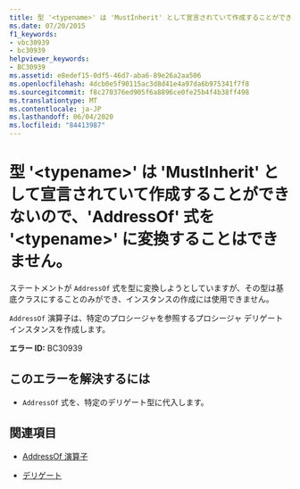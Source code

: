 ```yaml
---
title: 型 '<typename>' は 'MustInherit' として宣言されていて作成することができないので、'AddressOf' 式を '<typename>' に変換することはできません。
ms.date: 07/20/2015
f1_keywords:
- vbc30939
- bc30939
helpviewer_keywords:
- BC30939
ms.assetid: e8edef15-0df5-46d7-aba6-89e26a2aa506
ms.openlocfilehash: 4dcb0e5f90115ac3d8d41e4a97da6b975341f7f8
ms.sourcegitcommit: f8c270376ed905f6a8896ce0fe25b4f4b38ff498
ms.translationtype: MT
ms.contentlocale: ja-JP
ms.lasthandoff: 06/04/2020
ms.locfileid: "84413987"
---
```

# <a name="addressof-expression-cannot-be-converted-to-typename-because-type-typename-is-declared-mustinherit-and-cannot-be-created"></a>型 '\<typename>' は 'MustInherit' として宣言されていて作成することができないので、'AddressOf' 式を '\<typename>' に変換することはできません。
ステートメントが `AddressOf` 式を型に変換しようとしていますが、その型は基底クラスにすることのみができ、インスタンスの作成には使用できません。  
  
 `AddressOf` 演算子は、特定のプロシージャを参照するプロシージャ デリゲート インスタンスを作成します。  
  
 **エラー ID:** BC30939  
  
## <a name="to-correct-this-error"></a>このエラーを解決するには  
  
- `AddressOf` 式を、特定のデリゲート型に代入します。  
  
## <a name="see-also"></a>関連項目

- [AddressOf 演算子](../language-reference/operators/addressof-operator.md)

- [デリゲート](../programming-guide/language-features/delegates/index.md)
